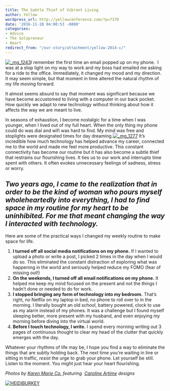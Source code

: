```yaml
---
title: The Subtle Thief of Vibrant Living
author: Yellow
wordpress_url: http://yellowconference.com/?p=7370
date: '2016-11-28 04:00:53 -0800'
categories:
- Advice
- The Solopreneur
- Heart
redirect_from: "/our-story/attachment/yellow-2014-c/"
---
```


[![_mg_1243](https://yellow-blog-images.imgix.net/2016/11/MG_1243-683x1024.jpg)](https://yellow-blog-images.imgix.net/2016/11/MG_1243.jpg)I remember the first time an email popped up on my phone.  I was at a stop light on my way to work and my boss had emailed me asking for a ride to the office. Immediately, it changed my mood and my direction. It may seem simple, but that moment in time altered the natural rhythm of my life moving forward.

It almost seems absurd to say that moment was significant because we have become accustomed to living with a computer in our back pocket. How quickly we adapt to new technology without thinking about how it affects the way we are meant to live.

In seasons of exhaustion, I become nostalgic for a time when I was younger, when I lived out of my full heart. When the only thing my phone could do was dial and wifi was hard to find. My mind was free and stoplights were designated times for day dreaming.[![_mg_1277](https://yellow-blog-images.imgix.net/2016/11/MG_1277-683x1024.jpg)](https://yellow-blog-images.imgix.net/2016/11/MG_1277.jpg) It’s incredible how much technology has helped advance my career, connected me to the world and made me feel more productive. This constant connectivity has become our routine but it has also become a subtle thief that restrains our flourishing lives. It ties us to our work and interrupts time spent with others. It often evokes unnecessary feelings of sadness, stress or worry.

## _**Two years ago, I came to the realization that in order to be the kind of woman who pours myself wholeheartedly into everything, I had to find space in my routine for my heart to be uninhibited.** **For me that meant changing the way I interacted with technology.**_

Here are some of the practical ways I changed my weekly routine to make space for life.

1.  **I turned off all social media notifications on my phone.** If I wanted to upload a photo or write a post, I picked 2 times in the day when I would do so. This eliminated the constant distraction of exploring what was happening in the world and seriously helped reduce my FOMO (fear of missing out!)
2.  **On the weekends, I turned off all email notifications on my phone.** It helped me keep my mind focused on the present and not the things I hadn’t done or needed to do for work.
3.  **I stopped bringing any form of technology into my bedroom.** That’s right, no Netflix on my laptop in bed, no phone to roll over to in the morning. I literally bought an old school, battery powered, clock to use as my alarm instead of my phones. It was a challenge but I found myself sleeping better, more present with my husband, and even enjoying my morning before diving into the virtual world.
4.  **Before I touch technology, I write.** I spend every morning writing out 3 pages of continuous thought to clear my head of the clutter that quickly emerges with the day.

Whatever your rhythms of life may be, I hope you find a way to eliminate the things that are subtly holding back. The next time you’re waiting in line or sitting in traffic, _resist_ the urge to grab your phone. Let yourself be still. Listen to the moment. You might just hear your heart flourishing.

_Photos by [Karen Marie Co.](http://karenmarieco.com/) featuring  [Caroline Artime](http://www.carolineartime.com/about-1) designs_

[![HEIDIBURKEY](https://yellow-blog-images.imgix.net/2016/05/HEIDIBURKEY.jpg)](http://www.heidiburkey.com/)
